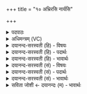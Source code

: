 +++
title = "१० अभ्रिरसि नार्यसि"

+++
<details><summary>पदपाठः</summary>

अभ्रिः॑। अ॒सि॒। नारी॑। अ॒सि॒। त्वया॑। व॒यम्। अ॒ग्निम्। श॒के॒म॒। खनि॑तुम्। स॒धस्थ॒ इति॑ स॒धस्थे॑। आ। जाग॑तेन। छन्द॑सा। अ॒ङ्गि॒र॒स्वत्। १०।
</details>

<details><summary>अधिमन्त्रम् (VC)</summary>

- सविता देवता
- प्रजापतिर्ऋषिः
- भुरिगनुष्टुप्
- गान्धारः
</details>

<details><summary>दयानन्द-सरस्वती (हि) - विषयः</summary>

मनुष्य लोग भूमि आदि से सुवर्ण आदि पदार्थों को कैसे प्राप्त होवें, यह विषय अगले मन्त्र में कहा है ॥
</details>

<details><summary>दयानन्द-सरस्वती (हि) - पदार्थः</summary>

पदार्थान्वयभाषाः -  हे कारीगर पुरुष ! जो (त्वया) तेरे साथ (सधस्थे) एक स्थान में वर्त्तमान (वयम्) हम लोग जो (अभ्रिः) भूमि खोदने और (नारी) विवाहित उत्तम स्त्री के समान कार्य्यों को सिद्ध करने हारी लोहे आदि की कसी (असि) है, जिससे कारीगर लोग भूगर्भविद्या को जान सकें, उस को ग्रहण करके (जागतेन) जगती मन्त्र से विधान किये (छन्दसा) सुखदायक स्वतन्त्र साधन से (अङ्गिरस्वत्) प्राणों के तुल्य (अग्निम्) विद्युत् आदि अग्नि को (खनितुम्) खोदने के लिये (आशकेम) सब प्रकार समर्थं हों, उस को तू बना ॥१० ॥
</details>

<details><summary>दयानन्द-सरस्वती (हि) - भावार्थः</summary>

भावार्थभाषाः -  मनुष्यों को उचित है कि अच्छे खोदने के साधनों से पृथिवी को खोद और अग्नि के साथ संयुक्त करके सुवर्ण आदि पदार्थों को बनावें, परन्तु पहिले भूगर्भ की तत्त्वविद्या को प्राप्त होके ऐसा कर सकते हैं, ऐसा निश्चित जानना चाहिये ॥१० ॥
</details>

<details><summary>दयानन्द-सरस्वती (सं) - विषयः</summary>

मनुष्यैः कथं भूम्यादेः सुवर्णादीनि प्राप्तव्यानीत्याह ॥
</details>

<details><summary>दयानन्द-सरस्वती (सं) - पदार्थः</summary>

पदार्थान्वयभाषाः -  हे शिल्पिन् ! त्वया सह सधस्थे वर्त्तमाना वयं याऽभ्रिरसि नार्य्यसि यां गृहीत्वा जागतेन छन्दसाऽङ्गिरस्वदग्निं खनितुमाशकेम शक्नुयाम तां त्वं निर्मिमीष्व ॥१० ॥
</details>

<details><summary>दयानन्द-सरस्वती (सं) - भावार्थः</summary>

भावार्थभाषाः -  मनुष्यैः सुसाधनैः पृथिवीं खनित्वाऽग्निना संयोज्य सुवर्णादीनि निर्मातव्यानि, परन्तु पूर्वं भूगर्भतत्त्वविद्यां प्राप्यैवं कर्त्तुं शक्यमिति वेदितव्यम् ॥१० ॥
</details>

<details><summary>सविता जोशी ← दयानन्दः (म) - भावार्थः</summary>

भावार्थभाषाः -  माणसांनी योग्य साधने वापरून भूमीचे उत्खनन करावे व सुवर्ण इत्यादी पदार्थ अग्नीच्या साह्याने तयार करावेत. अर्थात त्यासाठी प्रथम भूगर्भविद्या शिकून मग हे कार्य करता येते हे निश्चित जाणावे.
</details>
